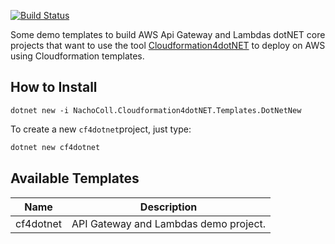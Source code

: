 [![Build Status](https://travis-ci.com/NachoColl/dotnet-cf4dotnet-templates.svg?branch=master)](https://travis-ci.com/NachoColl/dotnet-cf4dotnet-templates)

Some demo templates to build AWS Api Gateway and Lambdas dotNET core projects that want to use the tool [Cloudformation4dotNET](https://github.com/NachoColl/dotnet-cf4dotnet) to deploy on AWS using Cloudformation templates.

## How to Install

```
dotnet new -i NachoColl.Cloudformation4dotNET.Templates.DotNetNew
```

To create a new ```cf4dotnet```project, just type:

```bash
dotnet new cf4dotnet
```

## Available Templates

| Name | Description |
|------| ----------- |
| cf4dotnet | API Gateway and Lambdas demo project. |